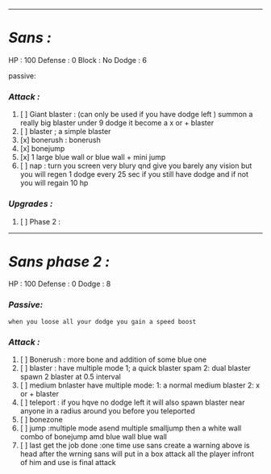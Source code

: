 __________________________________________________________________________
# ***Sans :***
HP : 100
Defense : 0
Block : No
Dodge : 6

passive:

### ***Attack :***
1. [ ] Giant blaster : (can only be used if you have dodge left ) summon a really big blaster under 9 dodge it become a x or + blaster
2. [ ] blaster ; a simple blaster 
3. [x] bonerush : bonerush 
4. [x] bonejump
5. [x] 1 large blue wall or blue wall + mini jump
6. [ ] nap : turn you screen very blury qnd give you barely any vision but you will regen 1 dodge every 25 sec if you still have dodge and if not you will regain 10 hp
### ***Upgrades :***
1. [ ]  Phase 2 :
__________________________________________________________________________
# ***Sans phase 2 :***
HP : 100
Defense : 0
Dodge : 8
### ***Passive:***
	when you loose all your dodge you gain a speed boost
### ***Attack :***
1. [ ] Bonerush : more bone and addition of some blue one 
2. [ ] blaster : have multiple mode
       1; a quick blaster spam
       2: dual blaster spawn 2 blaster at 0.5 interval 
3. [ ] medium bnlaster have multiple mode:
       1: a normal medium blaster
       2: x or + blaster 
4. [ ] teleport :  if you hqve no dodge left it will also spawn blaster near anyone in a radius around you before you teleported
5. [ ] bonezone 
6. [ ] jump :multiple mode
       asend multiple smalljump then a white wall 
       combo of bonejump amd blue wall 
       blue wall
7. [ ] last get the job done :one time use 
       sans create a warning above is head after the wrning sans will put in a box attack all the player infront of him and use is final attack